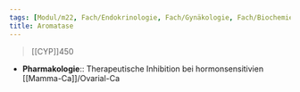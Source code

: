 ```yaml
---
tags: [Modul/m22, Fach/Endokrinologie, Fach/Gynäkologie, Fach/Biochemie/Molekül]
title: Aromatase
---
```

> [[CYP]]450
- **Pharmakologie**:: Therapeutische Inhibition bei hormonsensitivien [[Mamma-Ca]]/Ovarial-Ca